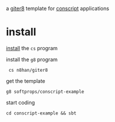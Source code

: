 a [giter8][g8] template for [conscript][cs] applications

# install

[install][csrm] the `cs` program

install the `g8` program

     cs n8han/giter8

get the template

    g8 softprops/conscript-example

start coding

    cd conscript-example && sbt

[g8]: https://github.com/n8han/giter8
[cs]: https://github.com/n8han/conscript
[csrm]: https://github.com/n8han/conscript#readme
